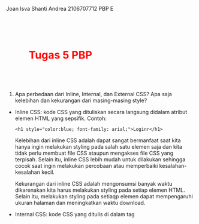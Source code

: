 Joan Isva Shanti Andrea
2106707712
PBP E
# Tugas 5 PBP
1. Apa perbedaan dari Inline, Internal, dan External CSS? Apa saja kelebihan dan kekurangan dari masing-masing style?

- Inline CSS: kode CSS yang dituliskan secara langsung didalam atribut elemen HTML yang sepsifik.
    Contoh:
    ```
    <h1 style="color:blue; font-family: arial;">Loginr</h1>
    ```
    
    Kelebihan dari inline CSS adalah dapat sangat bermanfaat saat kita hanya ingin melakukan styling pada salah satu elemen saja dan kita tidak perlu   membuat file CSS ataupun mengakses file CSS yang terpisah. Selain itu, inline CSS lebih mudah untuk dilakukan sehingga cocok saat ingin melakukan percobaan atau memperbaiki kesalahan-kesalahan kecil.

    Kekurangan dari inline CSS adalah mengonsumsi banyak waktu dikarenakan kita harus melakukan styling pada setiap elemen HTML. Selain itu, melakukan styling pada setiaqp elemen dapat mempengaruhi ukuran halaman dan meningkatkan waktu download. 

- Internal CSS: kode CSS yang ditulis di dalam tag <style> dan kode HTML dituliskan di bagian atas (header) / <head> file HTML. Internal CSS dapat digunakan untuk membuat tampilan pada satu halaman website dan tidak digunakan pada halaman website yang lain.
    Contoh:
    ```
    <!DOCTYPE html>
    <html>
    <head>
    <style>
    body {
        background-color: blue;
    }
    h1 {
        color: red;
        padding: 60px;
    } 
    </style>
    </head>
    <body>

    <h1>Contoh Internal CSS</h1>
    <p>Paragraf baru</p>

    </body>
    </html>    
    ```
    
    Kelebihan dari internal CSS adalah kita tidak memerlukan file yang banyak dan juga kita dapat menggunakan class dan id selector di dalam file tersebut.

    Kekurangan dari internal CSS adalah tidak efisien saat kita ingin menggunakan CSS yang sama dalam beberapa file.

- External CSS: kode CSS yang ditulis terpisah dengan kode HTML Eksternal CSS ditulis di sebuah file khusus yang berekstensi .css. 
    Contoh file .css:
    ```
    .xleftcol {
       float: left;
       width: 33%;
       background:#809900;
    }
    .xmiddlecol {
       float: left;
       width: 34%;
       background:#eff2df;
    }
    ```
   
    Kode tersebut kemudian di letakan di bagian <head> file HTML. 
    Kelebihan dari external CSS adalah proses pembuatan halaman yang lebih cepat dan efisien dikarenakan kita hanya perlu membuat satu file .css yang dapat digunakan berkali-kali. Selain itu, apabila kita ingin melakukan perubahan pada seluruh halaman website maka kita hanya perlu mengubah satu fil .css tersebut saja.

    Kekurangan dari external CSS adalah apabila proses loading file .css tersebut lama maka website tidak akan ter-render dengan benar. 

2. Jelaskan tag HTML5 yang kamu ketahui
```
"<a>" : tag yang digunakan saat ingin membuat elemen hyperlink. 
"<b>" : tag yang digunakana saat ingin membuat elemen text dengan style bold.
"<br>" : tag untuk membuat satu baris break.
"<div>" : tag untuk mendefinisikan sebuah section.
"<button>" : tag untuk membuat button/tombol yang dapat diklik.
"<form>" : tag yang mendefinisikan sebuah HTML form untuk input user.
"<head>" : tag untuk mendefinisikan bagian atas sebuah file HTML yang berisikan informasi mengenai dokumen tersebut seperti judul/title.
"<header>" : tag yang merepresentasikan bagian header dari sebuah dokumen atau section. 
"<h1>" - "<h6>" : tag untuk mendefinisikan heading HTML.
"<html>" : tag untuk mendefinisikan root dari dokumen HTML.
"<i>" : tag untuk mendefinisikan elemen text dengan style italic.
"<input>" : tag untuk mendefinisikan input control.
"<label>" : tag untuk mendefinisikan label untuk tag "<input>"
"<p>" : tag untuk mendefinisikan sebuah paragraf.
"<style>" : tag untuk mendefinisikan informasi mengenai style dari sebuah elemen.
"<table>" : tag untuk mendefiniskan sebuah tabel.
```

3. Jelaskan tipe-tipe CSS selector yang kamu ketahui
  
- Selector Tag
    Selector tag atau type akan memilih elemen berdasarkan nama tag sebuah elemen. 
    Contoh:
    ```
    p {
    color: blue;
    }
    ```
    
    Maka, selector akan menargetkan semua tag <p> yang ada pada file HTML dan mengubah elemen tersebut menjadi berwarna biru.
- Selector Class
    Selector yang akan memilih elemen berdasarkan nama class yang diberikan. 
    Contoh:
    ```
    Contoh:
    .blue {
      color: white;
      background: blue;
      padding: 5px;
    }
    ```
    
    Maka, selector akan menargetkan semua elemen dengan atribut class "blue". 
    Contoh:
    ```
    <b class="blue">CSS</b>
    
    ```
    
    Contoh tersebut akan menghasilkan penulisan CSS dalam style bold dengan warna, background, dan padding yang telah didefinikan pada selector class .blue. Jumlah selector class yang digunakan dapat lebih dari satu.
    
- Selector ID
    Selector ID adalah sebuah selector yang memiliki sifat yang sama dengan selector class, tetapi selector ID bersifat unik sehingga hanya dapat digunakan pada satu elemen saja. Selector ID ditandakan dengan "#".
    Contoh:
    ```
    #header {
    background: blue;
    color: white;
    height: 50px;
    padding: 50px;
    }   
    ```
    
- Selector Atribut
    Selector atribut adalah selector yang memiliki elemen berdasarkan atribut. Selector atribut memiliki sifat yang hampir sama dengan selector tag.
    Contoh:
    ```
    input[type=text] {
    background: none;
    color: cyan;
    padding: 10px;
    border: 1px solid cyan;
    }
    ```
    
    Selector tersebut akan menargetkan semua elemen input yang memiliki atribut "type" text.
    
- Selector Universal
     Selector yang digunakan untuk menargetkan semua elemen pada scope tertentu.
    Contoh:
    ```
    * {
    border: 1px solid black;
    }
    ```
    
    Maka, semua elemen akan memiliki border yang solid dengan ukuran 1 px dan berwarna hitam.  
- Selector Pseudo
    Selector pseudo adalah selector untuk memilih elemen semu seperti state pada elemen, elemen before dan after, elemen ganjil, dan sebagainya. Terdapat dua jenis selector pseudo, yaitu pseudo class dan pseudo element.
    - Pseudo Class
        Pseudo class adalah selector yang menargetkan elemen berdasarkan state/kondisi. State/kondisi ini dapat berupa hover, focus, onclick, active, checked, link, dll.
        ```
        a:hover {
        color: green;
        }
        ```
        
        Maka, semua elemen dengan tag <a> akan memiliki warna hijau saat sedang keadaan hover.
    - Pseudo Element
        Pseudo element CSS dapat digunakan untuk menata bagian tertentu dari suatu elemen. Misalnya, dapat digunakan untuk: Style huruf pertama, atau baris, dari suatu elemen. Contoh selector pseudo elemen dapat berupa ::before, ::after, ::marker, ::placeholder, dll.

4. Jelaskan bagaimana cara kamu mengimplementasikan checklist di atas
    



# Tugas 4 PBP
Link app: 
https://tugas2pbp-joan.herokuapp.com/todolist/

https://tugas2pbp-joan.herokuapp.com/todolist/login

https://tugas2pbp-joan.herokuapp.com/todolist/register

https://tugas2pbp-joan.herokuapp.com/todolist/logout

https://tugas2pbp-joan.herokuapp.com/todolist/create-task

User dummy:
1. Username: user1, Pass: pengguna1
2. Username: user2, Pass: pengguna2

1. Apa kegunaan {% csrf_token %} pada elemen <form>? Apa yang terjadi apabila tidak ada potongan kode tersebut pada elemen <form>?

Kegunaan dari {% csrf_token %} pada elemen <form> adalah untuk mencegah serangan CSRF atau (Cross-Site Request Forgery). {% csrf_token %} akan menghasilkan token di sisi server saat merender halaman dan memastikan untuk memeriksa ulang token ini untuk setiap permintaan yang masuk kembali. Jika permintaan yang masuk tidak berisi token, permintaan tersebut tidak akan dieksekusi karena berarti permintaan tersebut tidak berasal dari user yang sudah terverfikasi. 

Apabila kita tidak menggunakan potongan kode tersebut maka user yang tidak terverifikasi dapat menggunakan kredensial user (orang yang mengunjungi situs jahatnya) untuk melakukan beberapa tindakan di situs web lainnya yang memercayai browser atau identitas user yang sudah terverifikasi. Penyerang menggunakan status terverifikasi user untuk keuntungan mereka dengan mengubah permintaan user tersebut.

2. Apakah kita dapat membuat elemen <form> secara manual (tanpa menggunakan generator seperti {{ form.as_table }}) Jelaskan secara gambaran besar bagaimana cara membuat <form> secara manual?
Ya, bisa. Tujuan dari generator form.as_table adalah untuk mempermudah proses pembuatan tampilan agar form dirender dalam bentuk sebuah tabel. Berikut cara untuk melakukan rendering secara manual.

```
<form action="..." method="<(POST/GET)">
    {% csrf_token %}
    <input type="..." name="..." placeholder="..." class="..." atribut lainnya>
    ...
    ...
    <input type="..." name="..." placeholder="... class="..." atribut lainnya >
</form>

```

4. Jelaskan proses alur data dari submisi yang dilakukan oleh pengguna melalui HTML form, penyimpanan data pada database, hingga munculnya data yang telah disimpan pada template HTML.
1. Seorang pengguna akan memberikan request dengan Type Address (http://host/path)
2. Browser akan membuat HTTP Request ke Type Address yang diberikan oleh pengguna
3. Server akan menerima HTTP Request tersebut dan menentukan views.py mana yang akan menangani path tersebut
4. Views.py akan menghasilkan halaman HTML Form
5. Browser akan menampilkan layout HTML kepada pengguna
6. Layout HTML Form yang dikirimkan ke user akan diisikan oleh user dan browser akan menghasilkan HTTP Request, methods, argument ke URL tujuan berdasarkan halaman HTML Form
7. Server akan menerima HTTP Request tersebut dan menentukan views.py mana yang akan menangani path tersebut
8. Server akan menghasilkan halaman HTML 
9. Browser akan menuampilkan layout HTML tersebut kepada pengguna

5. Jelaskan bagaimana cara kamu mengimplementasikan checklist di atas.
Pertama, saya membuat aplikasi baru dengan perintah startapp.
```
python3 manage.py startapp todolist
    
```

Kemudian, saya memasukkan aplikasi todolist ke dalam INSTALLED_APPS di file settings.py dan memasukkan path todolist/ ke dalam urlspatterns pada file urls.py di folder project django.
```
INSTALLED_APPS = [
    'django.contrib.admin',
    'django.contrib.auth',
    'django.contrib.contenttypes',
    'django.contrib.sessions',
    'django.contrib.messages',
    'django.contrib.staticfiles',
    'example_app',
    'katalog',
    'mywatchlist',
    'todolist'
]
    
```
Kemudian, saya membuat models.py pada folder todolist yang berisikan models untuk Task dan form
```
from turtle import title
from django.db import models

# Create your models here.

class Task(models.Model):
    user = models.ForeignKey(
        models.User, 
        on_delete=models.CASCADE,
        null=True,
        blank=True,
    )
    task_date = models.DateField(auto_now_add = True)
    task_title = models.TextField()
    task_description = models.TextField()
```
Setelah selesai mendefinisikan models.py, saya melakukan migrasi dengan perintah makemigrations dan migrate. Kemudian, saya mendefinisikan semua fungsi yang diperlukan pada file views.py 
```
def show_todolist(request):
    data_task = Task.objects.filter(user = request.user)
    context = {
    'list_task': data_task,
    'user': request.POST.get('username')
    }

    return render(request, "todolist.html", context)

def register(request):
    form = UserCreationForm()

    if request.method == "POST":
        form = UserCreationForm(request.POST)
        if form.is_valid():
            form.save()
            messages.success(request, 'Akun telah berhasil dibuat!')
            return redirect('todolist:login')
    
    context = {'form':form}
    
    return render(request, 'register.html', context)

def login_user(request):
    if request.method == 'POST':
        username = request.POST.get('username')
        password = request.POST.get('password')
        user = authenticate(request, username=username, password=password)
        if user is not None:
            login(request, user) # melakukan login terlebih dahulu
            response = HttpResponseRedirect(reverse("todolist:show_todolist")) # membuat response
            response.set_cookie('last_login', str(datetime.datetime.now())) # membuat cookie last_login dan menambahkannya ke dalam response
            return response
        else:
            messages.info(request, 'Username atau Password salah!')
    context = {}
    return render(request, 'login.html', context)

def create_task(request):
    if request.method == 'POST':
        form = forms.create_task(request.POST)
        
        if form.is_valid():
            return redirect('todolist:todolist')
    else:
        messages.info(request, 'Input data task salah!')

    form = forms.create_task

    context = {
        'form' : form
    }
    return render(request, "create_task.html", context)

def logout_user(request):
    logout(request)
    response = HttpResponseRedirect(reverse('todolist:login'))
    response.delete_cookie('last_login')
    return response
```
Setelah itu, saya membuat beberapa file yang akan dijadikan template pada folder templates.py

File pertama adalah create_task.html. File ini digunakan sebagai template untuk tampilan halaman saat pengguna ingin membuat task baru. File kedua adalah login.html. File ini digunakan sebagai template untuk tampilan halaman saat pengguna ingin melakukan login. File ketiga adalah register.html. File ini digunakan sebagai template untuk tampilan halaman saat pengguna ingin melakukan registrasi akun. File terakhir adalah todolist.html. File tersebut akan digunakan sebagai template untuk tampilan halaman saat pengguna ingin melihat task-task yang mereka miliki. 

Tahap terakhir adalah untuk membuat urls.py untuk menambahkan path url ke urlpatterns sesuai dengan yang diperlukan.
```
urlpatterns = [
    path('', show_todolist, name='show_todolist'),
    path('register/', register, name='register'),
    path('login/', login_user, name='login'),
    path('create-task/', create_task, name='create_task'),
    path('logout/', logout_user, name='logout'),
]
```
